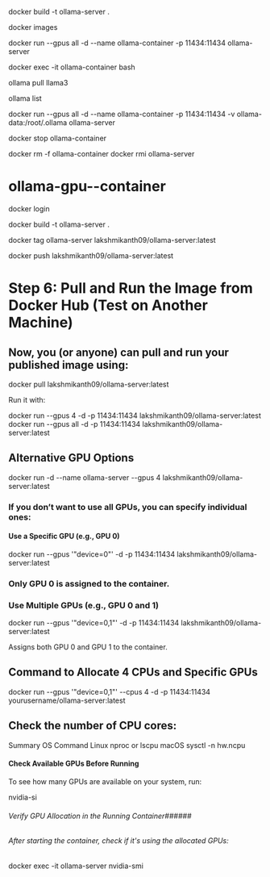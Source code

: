 docker build -t ollama-server .

docker images

docker run --gpus all -d --name ollama-container -p 11434:11434 ollama-server


docker exec -it ollama-container bash


ollama pull llama3


ollama list


docker run --gpus all -d --name ollama-container -p 11434:11434 -v ollama-data:/root/.ollama ollama-server



docker stop ollama-container


docker rm -f ollama-container
docker rmi ollama-server

# ollama-gpu--container





docker login


docker build -t ollama-server .



docker tag ollama-server lakshmikanth09/ollama-server:latest


docker push lakshmikanth09/ollama-server:latest



# Step 6: Pull and Run the Image from Docker Hub (Test on Another Machine)
## Now, you (or anyone) can pull and run your published image using:


docker pull lakshmikanth09/ollama-server:latest

Run it with:

docker run --gpus 4 -d -p 11434:11434 lakshmikanth09/ollama-server:latest
docker run --gpus all -d -p 11434:11434 lakshmikanth09/ollama-server:latest



## Alternative GPU Options


docker run -d --name ollama-server --gpus 4 lakshmikanth09/ollama-server:latest

### If you don’t want to use all GPUs, you can specify individual ones:

#### Use a Specific GPU (e.g., GPU 0)

docker run --gpus '"device=0"' -d -p 11434:11434 lakshmikanth09/ollama-server:latest

### Only GPU 0 is assigned to the container.
### Use Multiple GPUs (e.g., GPU 0 and 1)

docker run --gpus '"device=0,1"' -d -p 11434:11434 lakshmikanth09/ollama-server:latest

Assigns both GPU 0 and GPU 1 to the container.


## Command to Allocate 4 CPUs and Specific GPUs

docker run --gpus '"device=0,1"' --cpus 4 -d -p 11434:11434 yourusername/ollama-server:latest



## Check the number of CPU cores:

Summary
OS	Command
Linux	nproc or lscpu
macOS	sysctl -n hw.ncpu



#### Check Available GPUs Before Running
To see how many GPUs are available on your system, run:

nvidia-si


###### Verify GPU Allocation in the Running Container###### 
###### After starting the container, check if it's using the allocated GPUs:

 docker exec -it ollama-server nvidia-smi